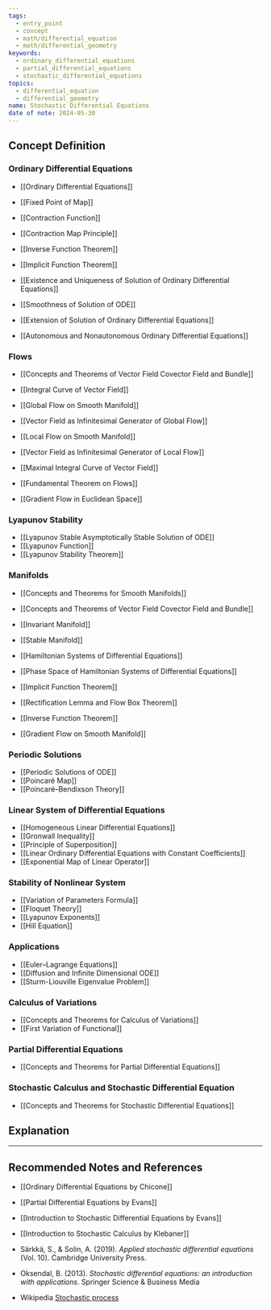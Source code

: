 ```yaml
---
tags:
  - entry_point
  - concept
  - math/differential_equation
  - math/differential_geometry
keywords:
  - ordinary_differential_equations
  - partial_differential_equations
  - stochastic_differential_equations
topics:
  - differential_equation
  - differential_geometry
name: Stochastic Differential Equations
date of note: 2024-05-30
---
```


## Concept Definition

### Ordinary Differential Equations

- [[Ordinary Differential Equations]]

- [[Fixed Point of Map]]
- [[Contraction Function]]
- [[Contraction Map Principle]]
- [[Inverse Function Theorem]]
- [[Implicit Function Theorem]]

- [[Existence and Uniqueness of Solution of Ordinary Differential Equations]]
- [[Smoothness of Solution of ODE]]
- [[Extension of Solution of Ordinary Differential Equations]]
- [[Autonomous and Nonautonomous Ordinary Differential Equations]]


### Flows

- [[Concepts and Theorems of Vector Field Covector Field and Bundle]]

- [[Integral Curve of Vector Field]]
- [[Global Flow on Smooth Manifold]]
- [[Vector Field as Infinitesimal Generator of Global Flow]]
- [[Local Flow on Smooth Manifold]]
- [[Vector Field as Infinitesimal Generator of Local Flow]]
- [[Maximal Integral Curve of Vector Field]]
- [[Fundamental Theorem on Flows]]

- [[Gradient Flow in Euclidean Space]]

### Lyapunov Stability

- [[Lyapunov Stable Asymptotically Stable Solution of ODE]]
- [[Lyapunov Function]]
- [[Lyapunov Stability Theorem]]

### Manifolds 

- [[Concepts and Theorems for Smooth Manifolds]]
- [[Concepts and Theorems of Vector Field Covector Field and Bundle]]

- [[Invariant Manifold]]
- [[Stable Manifold]]
- [[Hamiltonian Systems of Differential Equations]]
- [[Phase Space of Hamiltonian Systems of Differential Equations]]
- [[Implicit Function Theorem]]
- [[Rectification Lemma and Flow Box Theorem]]
- [[Inverse Function Theorem]]
- [[Gradient Flow on Smooth Manifold]]


### Periodic Solutions

- [[Periodic Solutions of ODE]]
- [[Poincaré Map]]
- [[Poincaré–Bendixson Theory]]

### Linear System of Differential Equations

- [[Homogeneous Linear Differential Equations]]
- [[Gronwall Inequality]]
- [[Principle of Superposition]]
- [[Linear Ordinary Differential Equations with Constant Coefficients]]
- [[Exponential Map of Linear Operator]]

###  Stability of Nonlinear System

- [[Variation of Parameters Formula]]
- [[Floquet Theory]]
- [[Lyapunov Exponents]]
- [[Hill Equation]]

### Applications

- [[Euler–Lagrange Equations]]
- [[Diffusion and Infinite Dimensional ODE]]
- [[Sturm-Liouville Eigenvalue Problem]]

### Calculus of Variations

- [[Concepts and Theorems for Calculus of Variations]]
- [[First Variation of Functional]]

### Partial Differential Equations

- [[Concepts and Theorems for Partial Differential Equations]]

### Stochastic Calculus and Stochastic Differential Equation

- [[Concepts and Theorems for Stochastic Differential Equations]]







## Explanation





-----------
##  Recommended Notes and References

- [[Ordinary Differential Equations by Chicone]]
- [[Partial Differential Equations by Evans]]
- [[Introduction to Stochastic Differential Equations by Evans]]
- [[Introduction to Stochastic Calculus by Klebaner]]

- Särkkä, S., & Solin, A. (2019). _Applied stochastic differential equations_ (Vol. 10). Cambridge University Press.
- Oksendal, B. (2013). _Stochastic differential equations: an introduction with applications_. Springer Science & Business Media





- Wikipedia [Stochastic process](https://en.wikipedia.org/wiki/Stochastic_process)